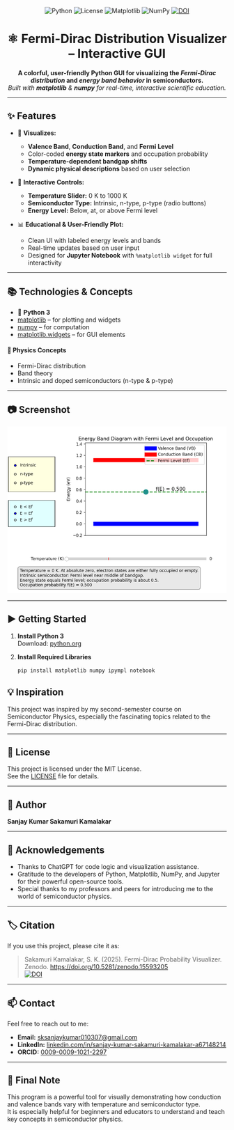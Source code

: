 <!-- BANNER & BADGES -->
<p align="center">
  <img src="https://img.shields.io/badge/Python-3.8+-blue?logo=python" alt="Python">
  <img src="https://img.shields.io/github/license/Sanjaykumar030/Fermi-Dirac-Probability-Visualizer?color=green" alt="License">
  <img src="https://img.shields.io/badge/matplotlib-Interactive-brightgreen?logo=matplotlib" alt="Matplotlib">
  <img src="https://img.shields.io/badge/NumPy-Supported-blueviolet?logo=numpy" alt="NumPy">
  <a href="https://doi.org/10.5281/zenodo.15593205">
    <img src="https://zenodo.org/badge/DOI/10.5281/zenodo.15593205.svg" alt="DOI">
  </a>
</p>

<h1 align="center">
  ⚛️ Fermi-Dirac Distribution Visualizer – Interactive GUI
</h1>

<p align="center">
  <b>A colorful, user-friendly Python GUI for visualizing the <i>Fermi-Dirac distribution</i> and <i>energy band behavior</i> in semiconductors.</b><br>
  <i>Built with <b>matplotlib</b> & <b>numpy</b> for real-time, interactive scientific education.</i>
</p>

---

## ✨ Features

- 🎨 **Visualizes:**
  - **Valence Band**, **Conduction Band**, and **Fermi Level**
  - Color-coded **energy state markers** and occupation probability
  - **Temperature-dependent bandgap shifts**
  - **Dynamic physical descriptions** based on user selection

- 🧩 **Interactive Controls:**
  - **Temperature Slider:** 0 K to 1000 K
  - **Semiconductor Type:** Intrinsic, n-type, p-type (radio buttons)
  - **Energy Level:** Below, at, or above Fermi level

- 📊 **Educational & User-Friendly Plot:**
  - Clean UI with labeled energy levels and bands
  - Real-time updates based on user input
  - Designed for **Jupyter Notebook** with `%matplotlib widget` for full interactivity

---

## 📚 Technologies & Concepts

- 🐍 **Python 3**
- [matplotlib](https://matplotlib.org/) – for plotting and widgets
- [numpy](https://numpy.org/) – for computation
- [matplotlib.widgets](https://matplotlib.org/stable/users/interactive.html) – for GUI elements

#### 📘 Physics Concepts
- Fermi-Dirac distribution
- Band theory
- Intrinsic and doped semiconductors (n-type & p-type)

---

## 📷 Screenshot

<p align="center">
  <img src="static_View_of_Output.png" width="600" alt="Sample Output">
</p>

---

## ▶️ Getting Started

1. **Install Python 3**  
   Download: [python.org](https://www.python.org)

2. **Install Required Libraries**
   ```bash
   pip install matplotlib numpy ipympl notebook

## 💡 Inspiration

This project was inspired by my second-semester course on Semiconductor Physics, especially the fascinating topics related to the Fermi-Dirac distribution.

---

## 📝 License

This project is licensed under the MIT License.  
See the [LICENSE](LICENSE) file for details.

---

## 👤 Author

**Sanjay Kumar Sakamuri Kamalakar**

---

## 🙏 Acknowledgements

- Thanks to ChatGPT for code logic and visualization assistance.
- Gratitude to the developers of Python, Matplotlib, NumPy, and Jupyter for their powerful open-source tools.
- Special thanks to my professors and peers for introducing me to the world of semiconductor physics.

---

## 🏷️ Citation

If you use this project, please cite it as:

> Sakamuri Kamalakar, S. K. (2025). Fermi-Dirac Probability Visualizer. Zenodo. https://doi.org/10.5281/zenodo.15593205  
> [![DOI](https://zenodo.org/badge/DOI/10.5281/zenodo.15593205.svg)](https://doi.org/10.5281/zenodo.15593205)

---

## 📫 Contact

Feel free to reach out to me:

- **Email:** [sksanjaykumar010307@gmail.com](mailto:sksanjaykumar010307@gmail.com)
- **LinkedIn:** [linkedin.com/in/sanjay-kumar-sakamuri-kamalakar-a67148214](https://linkedin.com/in/sanjay-kumar-sakamuri-kamalakar-a67148214)
- **ORCID:** [0009-0009-1021-2297](https://orcid.org/0009-0009-1021-2297)

---

## 📝 Final Note

This program is a powerful tool for visually demonstrating how conduction and valence bands vary with temperature and semiconductor type.  
It is especially helpful for beginners and educators to understand and teach key concepts in semiconductor physics.
